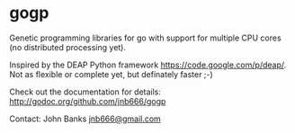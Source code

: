 gogp
====
Genetic programming libraries for go with support for multiple CPU cores (no distributed processing yet).

Inspired by the DEAP Python framework <https://code.google.com/p/deap/>. Not as flexible or complete yet, but definately faster ;-)

Check out the documentation for details: <http://godoc.org/github.com/jnb666/gogp>

Contact: John Banks <jnb666@gmail.com>
